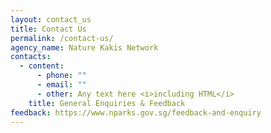 ```yaml
---
layout: contact_us
title: Contact Us
permalink: /contact-us/
agency_name: Nature Kakis Network
contacts:
  - content:
      - phone: ""
      - email: ""
      - other: Any text here <i>including HTML</i>
    title: General Enquiries & Feedback
feedback: https://www.nparks.gov.sg/feedback-and-enquiry
---
```

